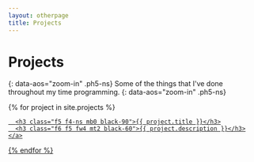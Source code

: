 ```yaml
---
layout: otherpage
title: Projects
---
```


# Projects
{: data-aos="zoom-in" .ph5-ns}
Some of the things that I've done throughout my time programming.
{: data-aos="zoom-in" .ph5-ns}

<section class="cf w-100 ph5-ns">
  {% for project in site.projects %}
  <article class="fl w-100 w-50-m  w-25-ns pa2-ns pointer" data-aos="zoom-in">
  <a href="{{ project.url }}" class="ph2 ph0-ns pb3 link db dim">
    <div class="aspect-ratio aspect-ratio--1x1">
      <img style="background-image:url({{project.logo}});" 
      class="db bg-center cover aspect-ratio--object" />
    </div>
    
      <h3 class="f5 f4-ns mb0 black-90">{{ project.title }}</h3>
      <h3 class="f6 f5 fw4 mt2 black-60">{{ project.description }}</h3>
    </a>
  </article>
  
  {% endfor %}
</section>